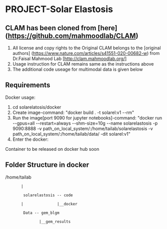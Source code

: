 # PROJECT-Solar Elastosis

## CLAM has been cloned from [here] (https://github.com/mahmoodlab/CLAM)
1. All license and copy rights to the Original CLAM belongs to the [original authors] (https://www.nature.com/articles/s41551-020-00682-w) from Dr.Faisal Mahmood Lab [http://clam.mahmoodlab.org/]
2. Usage instruction for CLAM remains same as the instructions above
3. The additional code useage for multimodal data is given below

## Requirements
Docker usage:
1. cd solarelatosis/docker
2. Create image-command: "docker build . -t solarel:v1 --rm"
3. Run the image[port 9090 for jupyter notebooks]-command: "docker run --gpus=all --restart=always --shm-size=10g --name solarelastosis -p 9090:8888 -v path_on_local_system/:/home/tailab/solarelastosis -v path_on_local_system/:/home/tailab/data/  -dit solarel:v1"
4. Enter the docker:

Container to be released on docker hub soon

## Folder Structure in docker
/home/tailab

           |

            solarelastosis -- code

           |               |__docker
            
            Data -- gem_blgm
                   
                   |__gem_results      
